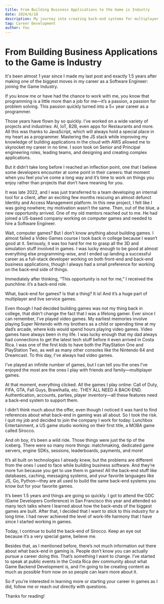```yaml
---
title: From Building Business Applications to the Game is Industry
date: 2024/6/18
description: My journey into creating back-end systems for multiplayer games.
tag: Career Development
author: You
---
```


# From Building Business Applications to the Game is Industry

It's been almost 1 year since I made my last post and exactly 1.5 years after making one of the biggest moves in my career as a Software Engineer: joining the Game Industry.

If you know me or have had the chance to work with me, you know that programming is a little more than a job for me—it’s a passion, a passion for problem solving. This passion quickly turned into a 5+ year career as a programmer.

Those years have flown by so quickly. I’ve worked on a wide variety of projects and industries: AI, IoT, B2B, even apps for Restaurants and more. All this was thanks to JavaScript, which will always hold a special place in my heart as a programmer. Mastering the JS stack while improving my knowledge of building applications in the cloud with AWS allowed me to skyrocket my career in no time. I soon took on Senior and Principal engineering roles, leading teams, and designing and creating complex applications.

But it didn’t take long before I reached an inflection point, one that I believe some developers encounter at some point in their careers: that moment when you feel you’ve come a long way and it’s time to work on things you enjoy rather than projects that don’t have meaning for you.

It was late 2022, and I was just transferred to a team developing an internal tool for a client, after an exciting few months rescuing an almost defunct Identity and Access Management platform. In this new project, I felt like I was going nowhere; my motivation wasn’t the same. Then, out of the blue, a new opportunity arrived. One of my old mentors reached out to me. He had joined a US-based company working on computer games and needed to hire a Software Engineer.

Wait, computer games? But I don’t know anything about building games. I almost failed a Video Games course I took back in college because I wasn’t good at it. Seriously, it was too hard for me to grasp all the 3D and simulation stuff involved in games. I was lucky enough to be good at almost everything else programming-wise, and I ended up landing a successful career as a full-stack developer working on both front-end and back-end business applications, though I always had a small preference for working on the back-end side of things.

Immediately after thinking, “This opportunity is not for me,” I received the punchline: it’s a back-end role.

What, back-end for games? Is that a thing? It is! And it’s a huge part of multiplayer and live service games.

Even though I had decided building games was not my thing back in college, that didn’t change the fact that I was a lifelong gamer. Ever since I can remember, I’ve played video games. My earliest memories involve playing Super Nintendo with my brothers as a child or spending time at my dad’s arcade, where kids would spend hours playing video games. Video games have always been in my life. I was lucky enough that my dad always had connections to get the latest tech stuff before it even arrived in Costa Rica. I was one of the first kids to have both the PlayStation One and PlayStation Two, as well as many other consoles like the Nintendo 64 and Dreamcast. To this day, I've always had video games.

I’ve played an infinite number of games, but I can tell you the ones I’ve enjoyed the most are the ones I play with friends and family—multiplayer games.

At that moment, everything clicked. All the games I play online: Call of Duty, FIFA, GTA, Fall Guys, Brawlhalla, etc. THEY ALL NEED A BACK-END. Authentication, accounts, parties, player inventory—all these features need a back-end system to support them.

I didn’t think much about the offer, even though I noticed it was hard to find references about what back-end in gaming was all about. So I took the risk. I quit my job and decided to join the company I work for today: Lunchbox Entertainment, a US game studio working on their first title, a MOBA game called Sirocco.

And oh boy, it’s been a wild ride. Those things were just the tip of the iceberg. There were so many more things: matchmaking, dedicated game servers, engine SDKs, sessions, leaderboards, payments, and more!

It’s all built on technologies I already knew, but the problems are different from the ones I used to face while building business software. And they’re more fun because you get to use them in games! All the back-end stuff like databases, caching, messaging systems, and your favorite languages like JS, Go, Python—they are all used to build the same back-end systems you know but for your favorite games.

It’s been 1.5 years and things are going so quickly. I got to attend the GDC (Game Developers Conference) in San Francisco this year and attended so many tech talks where I learned about how the back-ends of the biggest games are built. After that, I decided that I want to stick to this industry for a long time. I had never achieved the level of work-life harmony that I have since I started working in games.

Today, I continue to build the back-end of Sirocco. Keep an eye out because it’s a very special game, believe me.

Besides that, as I mentioned before, there’s not much information out there about what back-end in gaming is. People don’t know you can actually pursue a career doing this. That’s something I want to change. I’ve started to speak at public events in the Costa Rica dev community about what Game Backend Development is, and I’m going to be creating content as much as possible from now on so people can learn more about it.

So if you’re interested in learning more or starting your career in games as I did, follow me or reach out directly with questions.

Thanks for reading!